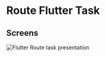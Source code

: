 # Route Flutter Task


## Screens

![Flutter Route task presentation](https://github.com/user-attachments/assets/48353c8a-2452-4ee0-9c9c-4f50aeb6abf4)
